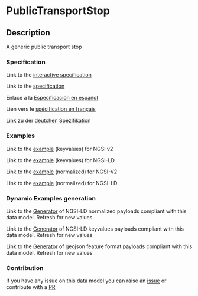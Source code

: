 # PublicTransportStop

## Description 

A generic public transport stop
### Specification

Link to the [interactive specification](https://swagger.lab.fiware.org/?url=https://github.com/smart-data-models/dataModel.UrbanMobility/blob/master/PublicTransportStop/swagger.yaml)

Link to the [specification](https://github.com/smart-data-models/dataModel.UrbanMobility/blob/master/PublicTransportStop/doc/spec.md)

Enlace a la [Especificación en español](https://github.com/smart-data-models/dataModel.UrbanMobility/blob/master/PublicTransportStop/doc/spec_ES.md)

Lien vers le [spécification en français](https://github.com/smart-data-models/dataModel.UrbanMobility/blob/master/PublicTransportStop/doc/spec_FR.md)

Link zu der [deutchen Spezifikation](https://github.com/smart-data-models/dataModel.UrbanMobility/blob/master/PublicTransportStop/doc/spec_DE.md)
### Examples

Link to the [example](https://github.com/smart-data-models/dataModel.UrbanMobility/blob/master/PublicTransportStop/examples/example.json) (keyvalues) for NGSI v2

Link to the [example](https://github.com/smart-data-models/dataModel.UrbanMobility/blob/master/PublicTransportStop/examples/example.jsonld) (keyvalues) for NGSI-LD

Link to the [example](https://github.com/smart-data-models/dataModel.UrbanMobility/blob/master/PublicTransportStop/examples/example-normalized.json) (normalized) for NGSI-V2

Link to the [example](https://github.com/smart-data-models/dataModel.UrbanMobility/blob/master/PublicTransportStop/examples/example-normalized.jsonld) (normalized) for NGSI-LD
### Dynamic Examples generation

Link to the [Generator](https://smartdatamodels.org/extra/ngsi-ld_generator_v0.92.php?schemaUrl=https://raw.githubusercontent.com/smart-data-models/dataModel.UrbanMobility/master/PublicTransportStop/schema.json&email=info@smartdatamodels.org) of NGSI-LD normalized payloads compliant with this data model. Refresh for new values

Link to the [Generator](https://smartdatamodels.org/extra/ngsi-ld_generator_keyvalues_v0.92.php?schemaUrl=https://raw.githubusercontent.com/smart-data-models/dataModel.UrbanMobility/master/PublicTransportStop/schema.json&email=info@smartdatamodels.org) of NGSI-LD keyvalues payloads compliant with this data model. Refresh for new values

Link to the [Generator](https://smartdatamodels.org/extra/geojson_features_generator_v1.0.php?schemaUrl=https://raw.githubusercontent.com/smart-data-models/dataModel.UrbanMobility/master/PublicTransportStop/schema.json&email=info@smartdatamodels.org) of geojson feature format payloads compliant with this data model. Refresh for new values
### Contribution

 If you have any issue on this data model you can raise an [issue](https://github.com/smart-data-models/dataModel.UrbanMobility/issues)  or contribute with a [PR](https://github.com/smart-data-models/dataModel.UrbanMobility/pulls)